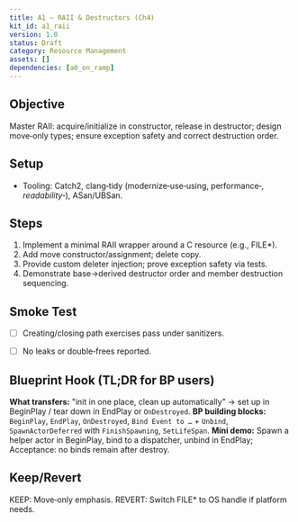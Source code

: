 ```yaml
---
title: A1 — RAII & Destructors (Ch4)
kit_id: a1_raii
version: 1.0
status: Draft
category: Resource Management
assets: []
dependencies: [a0_on_ramp]
---
```



## Objective
Master RAII: acquire/initialize in constructor, release in destructor; design move‑only types; ensure exception safety and correct destruction order.


## Setup
- Tooling: Catch2, clang‑tidy (modernize‑use‑using, performance‑*, readability‑*), ASan/UBSan.


## Steps
1) Implement a minimal RAII wrapper around a C resource (e.g., FILE*).
2) Add move constructor/assignment; delete copy.
3) Provide custom deleter injection; prove exception safety via tests.
4) Demonstrate base→derived destructor order and member destruction sequencing.


## Smoke Test
- [ ] Creating/closing path exercises pass under sanitizers.
- [ ] No leaks or double‑frees reported.


## Blueprint Hook (TL;DR for BP users)
**What transfers:** "init in one place, clean up automatically" → set up in BeginPlay / tear down in EndPlay or `OnDestroyed`.
**BP building blocks:** `BeginPlay`, `EndPlay`, `OnDestroyed`, `Bind Event to …` + `Unbind`, `SpawnActorDeferred` with `FinishSpawning`, `SetLifeSpan`.
**Mini demo:** Spawn a helper actor in BeginPlay, bind to a dispatcher, unbind in EndPlay; Acceptance: no binds remain after destroy.


## Keep/Revert
KEEP: Move‑only emphasis.
REVERT: Switch FILE* to OS handle if platform needs.